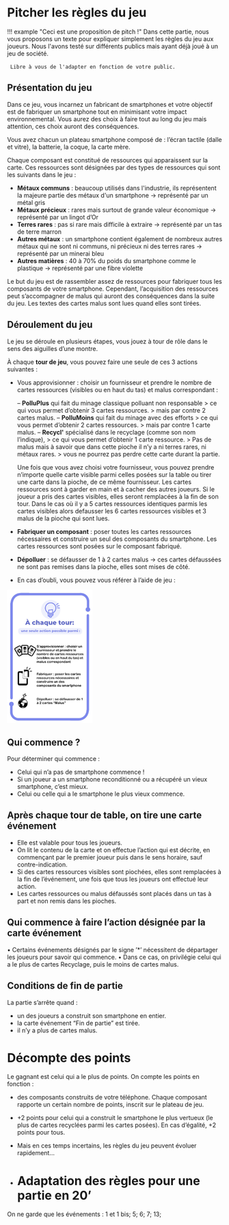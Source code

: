 # Pitcher les règles du jeu

!!! example "Ceci est une proposition de pitch !"
    Dans cette partie, nous vous proposons un texte pour expliquer simplement les règles du jeu aux joueurs. Nous l'avons testé sur différents publics mais ayant déjà joué à un jeu de société.

     Libre à vous de l'adapter en fonction de votre public.

## Présentation du jeu
Dans ce jeu, vous incarnez un fabricant de smartphones et votre objectif est de fabriquer un smartphone tout en minimisant votre impact environnemental. Vous aurez des choix à faire tout au long du jeu mais attention, ces choix auront des conséquences.

Vous avez chacun un plateau smartphone composé de : l’écran tactile (dalle et vitre), la batterie, la coque, la carte mère.

Chaque composant est constitué de ressources qui apparaissent sur la carte. Ces ressources sont désignées par des types de ressources qui sont les suivants dans le jeu :

- **Métaux communs** : beaucoup utilisés dans l'industrie, ils représentent la majeure partie des métaux d'un smartphone -> représenté par un métal gris
- **Métaux précieux** : rares mais surtout de grande valeur économique -> représenté par un lingot d’Or
- **Terres rares** : pas si rare mais difficile à extraire -> représenté par un tas de terre marron
- **Autres métaux** : un smartphone contient également de nombreux autres métaux qui ne sont ni communs, ni précieux ni des terres rares -> représenté par un minerai bleu
- **Autres matières** : 40 à 70% du poids du smartphone comme le plastique -> représenté par une fibre violette

Le but du jeu est de rassembler assez de ressources pour fabriquer tous les composants de votre smartphone.
Cependant, l’acquisition des ressources peut s’accompagner de malus qui auront des conséquences dans la suite du jeu. Les textes des cartes malus sont lues quand elles sont tirées.

## Déroulement du jeu
Le jeu se déroule en plusieurs étapes, vous jouez à tour de rôle dans le sens des aiguilles d’une montre.

À chaque **tour de jeu**, vous pouvez faire une seule de ces 3 actions suivantes :

- Vous approvisionner : choisir un fournisseur et prendre le nombre de cartes ressources (visibles ou en haut du tas) et malus correspondant :

    – **PolluPlus** qui fait du minage classique polluant non responsable > ce qui vous permet d’obtenir 3 cartes ressources. > mais par contre 2 cartes malus.
    – **PolluMoins** qui fait du minage avec des efforts > ce qui vous permet d’obtenir 2 cartes ressources. > mais par contre 1 carte malus.
    – **Recycl'** spécialisé dans le recyclage (comme son nom l’indique), > ce qui vous permet d’obtenir 1 carte ressource. > Pas de malus mais à savoir que dans cette pioche il n’y a ni terres rares, ni métaux rares. > vous ne pourrez pas perdre cette carte durant la partie.

    Une fois que vous avez choisi votre fournisseur, vous pouvez prendre n’importe quelle carte visible parmi celles posées sur la table ou tirer une carte dans la pioche, de ce même fournisseur. Les cartes ressources sont à garder en main et à cacher des autres joueurs. Si le joueur a pris des cartes visibles, elles seront remplacées à la fin de son tour. Dans le cas où il y a 5 cartes ressources identiques parmis les cartes visibles alors defausser les 6 cartes ressources visibles et 3 malus de la pioche qui sont lues.

- **Fabriquer un composant** : poser toutes les cartes ressources nécessaires et construire un seul des composants du smartphone. Les cartes ressources sont posées sur le composant fabriqué.
- **Dépolluer** : se défausser de 1 à 2 cartes malus -> ces cartes défaussées ne sont pas remises dans la pioche, elles sont mises de côté.

- En cas d’oubli, vous pouvez vous référer à l’aide de jeu :

<img src="../img/AideDeJeu.jpeg" width="200"/>

## Qui commence ?
Pour déterminer qui commence :

- Celui qui n’a pas de smartphone commence !
- Si un joueur a un smartphone reconditionné ou a récupéré un vieux smartphone,
c’est mieux.
- Celui ou celle qui a le smartphone le plus vieux commence.

## Après chaque tour de table, on tire une carte événement

- Elle est valable pour tous les joueurs.
- On lit le contenu de la carte et on effectue l’action qui est décrite, en commençant par
le premier joueur puis dans le sens horaire, sauf contre-indication.
- Si des cartes ressources visibles sont piochées, elles sont remplacées à la fin de
l’événement, une fois que tous les joueurs ont effectué leur action.
- Les cartes ressources ou malus défaussés sont placés dans un tas à part et non remis
dans les pioches.

## Qui commence à faire l’action désignée par la carte événement

• Certains événements désignés par le signe ’*’ nécessitent de départager les joueurs pour savoir qui commence.
• Dans ce cas, on privilégie celui qui a le plus de cartes Recyclage, puis le moins de cartes malus.

## Conditions de fin de partie
La partie s’arrête quand :

- un des joueurs a construit son smartphone en entier.
- la carte événement “Fin de partie” est tirée.
- il n’y a plus de cartes malus.

# Décompte des points
Le gagnant est celui qui a le plus de points. On compte les points en fonction :

- des composants construits de votre téléphone. Chaque composant rapporte un certain nombre de points, inscrit sur le plateau de jeu.
- +2 points pour celui qui a construit le smartphone le plus vertueux (le plus de cartes recyclées parmi les cartes posées). En cas d’égalité, +2 points pour tous.
- Mais en ces temps incertains, les règles du jeu peuvent évoluer rapidement...

- # Adaptation des règles pour une partie en 20’
On ne garde que les événements : 1 et 1 bis; 5; 6; 7; 13;